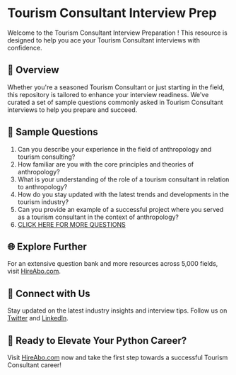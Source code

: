 # Tourism Consultant Interview Prep

Welcome to the Tourism Consultant Interview Preparation ! This resource is designed to help you ace your Tourism Consultant interviews with confidence.

## 🚀 Overview

Whether you're a seasoned Tourism Consultant or just starting in the field, this repository is tailored to enhance your interview readiness. We've curated a set of sample questions commonly asked in Tourism Consultant interviews to help you prepare and succeed.

## 📝 Sample Questions

1. Can you describe your experience in the field of anthropology and tourism consulting?
2. How familiar are you with the core principles and theories of anthropology?
3. What is your understanding of the role of a tourism consultant in relation to anthropology?
4. How do you stay updated with the latest trends and developments in the tourism industry?
5. Can you provide an example of a successful project where you served as a tourism consultant in the context of anthropology?
6. [CLICK HERE FOR MORE QUESTIONS](https://hireabo.com/job/7_2_21/Tourism%20Consultant)

## 🌐 Explore Further

For an extensive question bank and more resources across 5,000 fields, visit [HireAbo.com](https://www.hireabo.com).

## 📱 Connect with Us

Stay updated on the latest industry insights and interview tips. Follow us on [Twitter](https://twitter.com/hireabo) and [LinkedIn](https://www.linkedin.com/in/hire-abo-3609972a8/).

## 🚀 Ready to Elevate Your Python Career?

Visit [HireAbo.com](https://www.hireabo.com) now and take the first step towards a successful Tourism Consultant career!